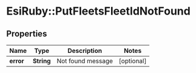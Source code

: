 # EsiRuby::PutFleetsFleetIdNotFound

## Properties
Name | Type | Description | Notes
------------ | ------------- | ------------- | -------------
**error** | **String** | Not found message | [optional] 


